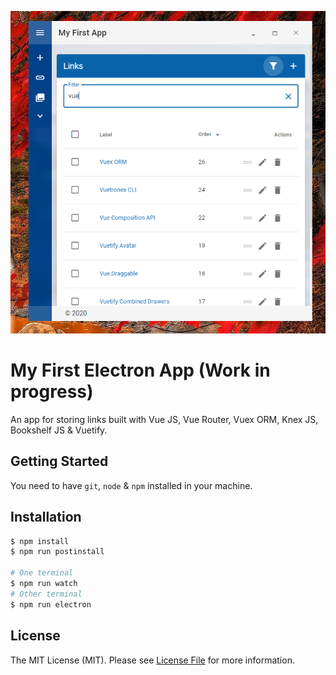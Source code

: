 ![Image](https://github.com/ruttyj/MyFirstElectronApp/blob/master/docs/LightMode.PNG?raw=true "Image")





# My First Electron App (Work in progress)

An app for storing links built with Vue JS, Vue Router, Vuex ORM, Knex JS, Bookshelf JS & Vuetify. 

## Getting Started

You need to have `git`, `node` & `npm` installed in your machine.

## Installation

```bash
$ npm install
$ npm run postinstall

# One terminal
$ npm run watch
# Other terminal
$ npm run electron
```

## License

The MIT License (MIT). Please see [License File](LICENSE.md) for more information.
